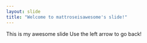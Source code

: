```yaml
---
layout: slide
title: "Welcome to mattroseisawesome's slide!"
---
```

This is my awesome slide
Use the left arrow to go back!